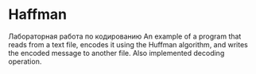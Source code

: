 # Haffman
Лабораторная работа по кодированию
An example of a program that reads from a text file, encodes it using the Huffman algorithm, and writes the encoded message to another file. Also implemented decoding operation.
